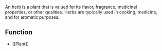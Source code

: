 An herb is a plant that is valued for its flavor, fragrance, medicinal properties, or other qualities. Herbs are typically used in cooking, medicine, and for aromatic purposes.
## Function
- [[Plant]]